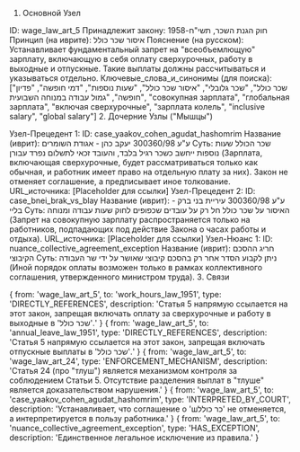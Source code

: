 1. Основной Узел

ID: wage_law_art_5
Принадлежит закону: חוק הגנת השכר, תשי"ח-1958
Принцип (на иврите): איסור שכר כולל
Пояснение (на русском): Устанавливает фундаментальный запрет на "всеобъемлющую" зарплату, включающую в себя оплату сверхурочных, работу в выходные и отпускные. Такие выплаты должны рассчитываться и указываться отдельно.
Ключевые_слова_и_синонимы (для поиска): ["שכר כולל", "שכר גלובלי", "איסור שכר כולל", "שעות נוספות", "דמי חופשה", "פדיון חופשה", "גמול עבודה במנוחה השבועית", "совокупная зарплата", "глобальная зарплата", "включая сверхурочные", "зарплата колель", "inclusive salary", "global salary"]
2. Дочерние Узлы ("Мышцы")

Узел-Прецедент 1:
ID: case_yaakov_cohen_agudat_hashomrim
Название (иврит): ע"ע 300360/98 יעקב כהן - אגודת השומרים
Суть: שכר הכולל שעות נוספות ייחשב כשכר רגיל בלבד, והעובד זכאי לתשלום נפרד עבורן (Зарплата, включающая сверхурочные, будет рассматриваться только как обычная, и работник имеет право на отдельную плату за них). Закон не отменяет соглашение, а предписывает иное толкование.
URL_источника: [Placeholder для ссылки]
Узел-Прецедент 2:
ID: case_bnei_brak_vs_blay
Название (иврит): ע"ע 300360/98 עיריית בני ברק - בליי
Суть: האיסור על שכר כולל חל רק על עובדים שכפופים לחוק שעות עבודה ומנוחה (Запрет на совокупную зарплату распространяется только на работников, подпадающих под действие Закона о часах работы и отдыха).
URL_источника: [Placeholder для ссылки]
Узел-Нюанс 1:
ID: nuance_collective_agreement_exception
Название (иврит): חריג ההסכם הקיבוצי
Суть: ניתן לקבוע הסדר אחר רק בהסכם קיבוצי שאושר על ידי שר העבודה (Иной порядок оплаты возможен только в рамках коллективного соглашения, утвержденного министром труда).
3. Связи

{ from: 'wage_law_art_5', to: 'work_hours_law_1951', type: 'DIRECTLY_REFERENCES', description: 'Статья 5 напрямую ссылается на этот закон, запрещая включать оплату за сверхурочные и работу в выходные в 'שכר כולל'.' }
{ from: 'wage_law_art_5', to: 'annual_leave_law_1951', type: 'DIRECTLY_REFERENCES', description: 'Статья 5 напрямую ссылается на этот закон, запрещая включать отпускные выплаты в 'שכר כולל'.' }
{ from: 'wage_law_art_5', to: 'wage_law_art_24', type: 'ENFORCEMENT_MECHANISM', description: 'Статья 24 (про "тлуш") является механизмом контроля за соблюдением Статьи 5. Отсутствие разделения выплат в "тлуше" является доказательством нарушения.' }
{ from: 'wage_law_art_5', to: 'case_yaakov_cohen_agudat_hashomrim', type: 'INTERPRETED_BY_COURT', description: 'Устанавливает, что соглашение о 'шכר כולל' не отменяется, а интерпретируется в пользу работника.' }
{ from: 'wage_law_art_5', to: 'nuance_collective_agreement_exception', type: 'HAS_EXCEPTION', description: 'Единственное легальное исключение из правила.' }